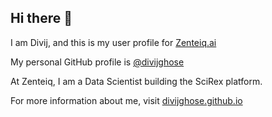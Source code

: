 ## Hi there 👋
I am Divij, and this is my user profile for [Zenteiq.ai](https://zenteiq.ai/)

My personal GitHub profile is [@divijghose](https://github.com/divijghose)

At Zenteiq, I am a Data Scientist building the SciRex platform.

For more information about me, visit [divijghose.github.io](https://divijghose.github.io)
<!--
**divij-zenteiq-ai/divij-zenteiq-ai** is a ✨ _special_ ✨ repository because its `README.md` (this file) appears on your GitHub profile.

Here are some ideas to get you started:

- 🔭 I’m currently working on ...
- 🌱 I’m currently learning ...
- 👯 I’m looking to collaborate on ...
- 🤔 I’m looking for help with ...
- 💬 Ask me about ...
- 📫 How to reach me: ...
- 😄 Pronouns: ...
- ⚡ Fun fact: ...
-->
